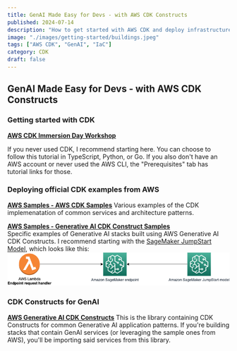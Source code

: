 ```yaml
---
title: GenAI Made Easy for Devs - with AWS CDK Constructs
published: 2024-07-14
description: "How to get started with AWS CDK and deploy infrastructure for a GenAI app. These are resources from my talk "GenAI Made Easy for Devs - with AWS CDK Constructs"."
image: "./images/getting-started/buildings.jpeg"
tags: ["AWS CDK", "GenAI", "IaC"]
category: CDK
draft: false
---
```


## GenAI Made Easy for Devs - with AWS CDK Constructs
### Getting started with CDK
[**AWS CDK Immersion Day Workshop**](https://catalog.us-east-1.prod.workshops.aws/workshops/10141411-0192-4021-afa8-2436f3c66bd8/en-US) <br>

If you never used CDK, I recommend starting here. You can choose to follow this tutorial in TypeScript, Python, or Go. If you also don't have an AWS account or never used the AWS CLI, the "Prerequisites" tab has tutorial links for those.
<br>

### Deploying official CDK examples from AWS

[**AWS Samples - AWS CDK Samples**](https://github.com/aws-samples/aws-cdk-examples)
Various examples of the CDK implemenatation of common services and architecture patterns. <br>

[**AWS Samples - Generative AI CDK Construct Samples**](https://github.com/aws-samples/generative-ai-cdk-constructs-samples) <br>
Specific examples of Generative AI stacks built using AWS Generative AI CDK Constructs.
I recommend starting with the [SageMaker JumpStart Model](https://github.com/aws-samples/generative-ai-cdk-constructs-samples/tree/main/samples/sagemaker_jumpstart_model), which looks like this:
![SageMaker JumpStart Model - Architecture](./images/getting-started/architecture.png)

### CDK Constructs for GenAI

[**AWS Generative AI CDK Constructs**](https://github.com/awslabs/generative-ai-cdk-constructs)
This is the library containing CDK Constructs for common Generative AI application patterns. If you're building stacks that contain GenAI services (or leveraging the sample ones from AWS), you'll be importing said services from this library. <br>